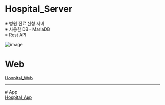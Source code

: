 # Hospital_Server
※ 병원 진료 신청 서버<br>
※ 사용한 DB - MariaDB<br>
※ Rest API

![image](https://github.com/springhana/Hospital_Server/assets/97121074/d357d71a-216a-485d-a731-03429349761e)

# Web<br>
<a href="https://github.com/springhana/Hospital_Web">Hospital_Web</a>
<br>
<hr>
# App<br>
<a href="">Hospital_App</a>
